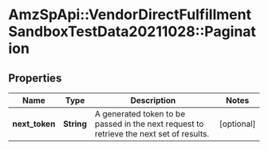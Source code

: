 # AmzSpApi::VendorDirectFulfillmentSandboxTestData20211028::Pagination

## Properties
Name | Type | Description | Notes
------------ | ------------- | ------------- | -------------
**next_token** | **String** | A generated token to be passed in the next request to retrieve the next set of results. | [optional] 

